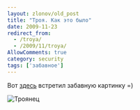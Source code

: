 ```yaml
---
layout: zlonov/old_post
title: "Троя. Как это было"
date: 2009-11-23
redirect_from:
  - /troya/
  - /2009/11/troya/
AllowComments: true
category: security
tags: ['забавное']
---
```

Вот [здесь](http://www.sampsonuk.net/B3TA/TrojanHorse.jpg) встретил забавную картинку =)

![Троянец](/assets/images/2009-11-23-troya/TrojanHorse.jpg)
